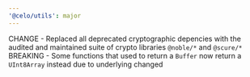 ```yaml
---
'@celo/utils': major
---
```


CHANGE - Replaced all deprecated cryptographic depencies with the audited and maintained suite of crypto libraries `@noble/*` and `@scure/*`
BREAKING - Some functions that used to return a `Buffer` now return a `UInt8Array` instead due to underlying changed
